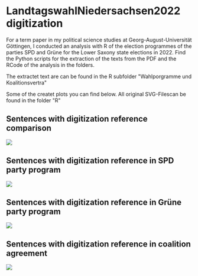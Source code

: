# LandtagswahlNiedersachsen2022 digitization
 
For a term paper in my political science studies at Georg-August-Universität Göttingen, I conducted an analysis with R of the election programmes of the parties SPD and Grüne for the Lower Saxony state elections in 2022. 
Find the Python scripts for the extraction of the texts from the PDF and the RCode of the analysis in the folders.

The extractet text are can be found in the R subfolder "Wahlporgramme und Koalitionsvertra"

Some of the createt plots you can find below. All original SVG-Filescan be found in the folder "R"

<h2>Sentences with digitization reference comparison</h2>
<img src="https://user-images.githubusercontent.com/115144212/226452942-5b38c156-9070-4d29-bb47-31f8f43f6661.svg">


<h2>Sentences with digitization reference in SPD party program</h2>
<img src="https://user-images.githubusercontent.com/115144212/226451202-4397ecf1-0c4d-42ac-bde2-5ffe201e13a8.svg">

<h2>Sentences with digitization reference in Grüne party program</h2>
<img src="https://user-images.githubusercontent.com/115144212/226451785-8eb3642e-e0c3-4ca9-85c5-da6715453099.svg">

<h2>Sentences with digitization reference in coalition agreement</h2>
<img src="https://user-images.githubusercontent.com/115144212/226451137-35a6b94a-0b04-4c0f-87fb-b37e2813baba.svg">

